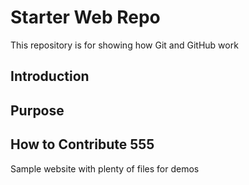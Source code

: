 # Starter Web Repo

This repository is for showing how Git and GitHub work

## Introduction

## Purpose

## How to Contribute 555

Sample website with plenty of files for demos